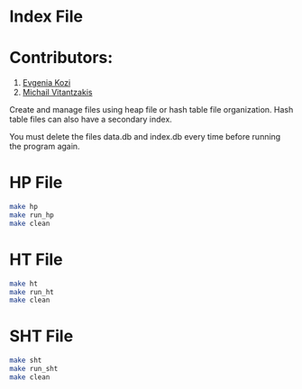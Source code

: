 # Index File

# Contributors:
1. [Evgenia Kozi](https://github.com/JennyKozi)
2. [Michail Vitantzakis](https://github.com/MichaelVita)

Create and manage files using heap file or hash table file organization. Hash table files can also have a secondary index.

You must delete the files data.db and index.db every time before running the program again.

# HP File
```bash
make hp
make run_hp
make clean
```

# HT File
```bash
make ht
make run_ht
make clean
```

# SHT File
```bash
make sht
make run_sht
make clean
```